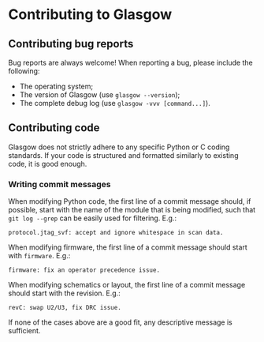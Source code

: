 # Contributing to Glasgow

## Contributing bug reports

Bug reports are always welcome! When reporting a bug, please include the following:

  * The operating system;
  * The version of Glasgow (use `glasgow --version`);
  * The complete debug log (use `glasgow -vvv [command...]`).

## Contributing code

Glasgow does not strictly adhere to any specific Python or C coding standards. If your code is structured and formatted similarly to existing code, it is good enough.

### Writing commit messages

When modifying Python code, the first line of a commit message should, if possible, start with the name of the module that is being modified, such that `git log --grep` can be easily used for filtering. E.g.:

    protocol.jtag_svf: accept and ignore whitespace in scan data.

When modifying firmware, the first line of a commit message should start with `firmware`. E.g.:

    firmware: fix an operator precedence issue.

When modifying schematics or layout, the first line of a commit message should start with the revision. E.g.:

    revC: swap U2/U3, fix DRC issue.

If none of the cases above are a good fit, any descriptive message is sufficient.
